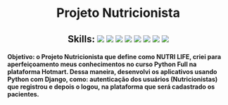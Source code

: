 <h1 align="center"> Projeto Nutricionista </h1>

<h2 align="center">Skills: <img src="https://img.shields.io/badge/Python-3776AB?style=for-the-badge&logo=python&logoColor=white"/>  <img src="https://img.shields.io/badge/Django-092E20?style=for-the-badge&logo=django&logoColor=gree"/>  <img src="https://img.shields.io/badge/JavaScript-323330?style=for-the-badge&logo=javascript&logoColor=F7DF1E"/>  <img src="https://img.shields.io/badge/HTML5-E34F26?style=for-the-badge&logo=html5&logoColor=white"/>  <img src="https://img.shields.io/badge/CSS3-1572B6?style=for-the-badge&logo=css3&logoColor=whitehttps://img.shields.io/badge/CSS3-1572B6?style=for-the-badge&logo=css3&logoColor=white"/>  <img src="https://img.shields.io/badge/Bootstrap-563D7C?style=for-the-badge&logo=bootstrap&logoColor=white"/>  <img src="https://img.shields.io/badge/json-5E5C5C?style=for-the-badge&logo=json&logoColor=black">   <img src="https://img.shields.io/badge/GitHub-100000?style=for-the-badge&logo=github&logoColor=white"/></h2>

<h4 align="left">Objetivo: o Projeto Nutricionista que define como NUTRI LIFE, criei para aperfeiçoamento meus conhecimentos no curso Python Full na plataforma Hotmart. Dessa maneira, desenvolvi os aplicativos usando Python com Django, como:  autenticação dos usuários (Nutricionistas) que registrou e depois o logou, na plataforma que será cadastrado os pacientes. </h4>